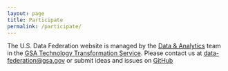 ```yaml
---
layout: page
title: Participate
permalink: /participate/
---
```


The U.S. Data Federation website is managed by the [Data & Analytics](http://www.gsa.gov/portal/content/124174) team in the [GSA Technology Transformation Service](http://www.gsa.gov/tts). Please contact us at <a href="mailto:data-federation@gsa.gov">data-federation@gsa.gov</a> or submit ideas and issues on [GitHub](https://github.com/GSA/us-data-federation/issues)